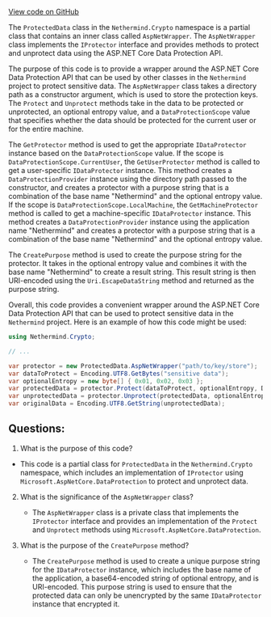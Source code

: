 [View code on GitHub](https://github.com/nethermindeth/nethermind/Nethermind.Crypto/ProtectedData.AspNetWrapper.cs)

The `ProtectedData` class in the `Nethermind.Crypto` namespace is a partial class that contains an inner class called `AspNetWrapper`. The `AspNetWrapper` class implements the `IProtector` interface and provides methods to protect and unprotect data using the ASP.NET Core Data Protection API.

The purpose of this code is to provide a wrapper around the ASP.NET Core Data Protection API that can be used by other classes in the `Nethermind` project to protect sensitive data. The `AspNetWrapper` class takes a directory path as a constructor argument, which is used to store the protection keys. The `Protect` and `Unprotect` methods take in the data to be protected or unprotected, an optional entropy value, and a `DataProtectionScope` value that specifies whether the data should be protected for the current user or for the entire machine.

The `GetProtector` method is used to get the appropriate `IDataProtector` instance based on the `DataProtectionScope` value. If the scope is `DataProtectionScope.CurrentUser`, the `GetUserProtector` method is called to get a user-specific `IDataProtector` instance. This method creates a `DataProtectionProvider` instance using the directory path passed to the constructor, and creates a protector with a purpose string that is a combination of the base name "Nethermind" and the optional entropy value. If the scope is `DataProtectionScope.LocalMachine`, the `GetMachineProtector` method is called to get a machine-specific `IDataProtector` instance. This method creates a `DataProtectionProvider` instance using the application name "Nethermind" and creates a protector with a purpose string that is a combination of the base name "Nethermind" and the optional entropy value.

The `CreatePurpose` method is used to create the purpose string for the protector. It takes in the optional entropy value and combines it with the base name "Nethermind" to create a result string. This result string is then URI-encoded using the `Uri.EscapeDataString` method and returned as the purpose string.

Overall, this code provides a convenient wrapper around the ASP.NET Core Data Protection API that can be used to protect sensitive data in the `Nethermind` project. Here is an example of how this code might be used:

```csharp
using Nethermind.Crypto;

// ...

var protector = new ProtectedData.AspNetWrapper("path/to/key/store");
var dataToProtect = Encoding.UTF8.GetBytes("sensitive data");
var optionalEntropy = new byte[] { 0x01, 0x02, 0x03 };
var protectedData = protector.Protect(dataToProtect, optionalEntropy, DataProtectionScope.CurrentUser);
var unprotectedData = protector.Unprotect(protectedData, optionalEntropy, DataProtectionScope.CurrentUser);
var originalData = Encoding.UTF8.GetString(unprotectedData);
```
## Questions: 
 1. What is the purpose of this code?
   - This code is a partial class for `ProtectedData` in the `Nethermind.Crypto` namespace, which includes an implementation of `IProtector` using `Microsoft.AspNetCore.DataProtection` to protect and unprotect data.

2. What is the significance of the `AspNetWrapper` class?
   - The `AspNetWrapper` class is a private class that implements the `IProtector` interface and provides an implementation of the `Protect` and `Unprotect` methods using `Microsoft.AspNetCore.DataProtection`.

3. What is the purpose of the `CreatePurpose` method?
   - The `CreatePurpose` method is used to create a unique purpose string for the `IDataProtector` instance, which includes the base name of the application, a base64-encoded string of optional entropy, and is URI-encoded. This purpose string is used to ensure that the protected data can only be unencrypted by the same `IDataProtector` instance that encrypted it.